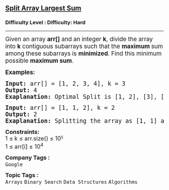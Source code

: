 <h2><a href="https://www.geeksforgeeks.org/problems/split-array-largest-sum--141634/1">Split Array Largest Sum</a></h2><h3>Difficulty Level : Difficulty: Hard</h3><hr><div class="problems_problem_content__Xm_eO"><p><span style="font-size: 14pt;">Given an array <strong>arr[]</strong> and an integer <strong>k</strong>, divide the array into <strong>k</strong> contiguous subarrays such that the <strong>maximum </strong>sum among these subarrays is <strong>minimized</strong>. Find this minimum possible <strong>maximum sum</strong>.<br></span></p>
<p><strong><span style="font-size: 14pt;">Examples:</span></strong></p>
<pre><strong><span style="font-size: 14pt;">Input: </span></strong><span style="font-size: 14pt;">arr[] = [1, 2, 3, 4], k = 3</span><strong><span style="font-size: 14pt;"><br>Output: </span></strong><span style="font-size: 14pt;">4</span><strong><span style="font-size: 14pt;"><br>Exaplanation: </span></strong><span style="font-size: 14pt;">Optimal Split is [1, 2], [3], [4]. Maximum sum of all subarrays is 4, which is minimum possible for 3 splits.<br></span></pre>
<pre><strong><span style="font-size: 14pt;">Input: </span></strong><span style="font-size: 14pt;">arr[] = [1, 1, 2], k = 2<br></span><strong><span style="font-size: 14pt;">Output: </span></strong><span style="font-size: 14pt;">2<br></span><strong><span style="font-size: 14pt;">Exaplanation: </span></strong><span style="font-size: 14pt;">Splitting the array as [1, 1] and [2] is optimal. This results in a maximum sum subarray of 2.</span></pre>
<p style="font-family: -apple-system, BlinkMacSystemFont, 'Segoe UI', Roboto, Oxygen, Ubuntu, Cantarell, 'Open Sans', 'Helvetica Neue', sans-serif; white-space: normal;"><span style="font-size: 18px;"><strong>Constraints:<br></strong>1 ≤</span><span style="font-size: 18px;"> k</span><span style="font-size: 18px;">&nbsp;≤</span><span style="font-size: 18px;"> arr.size() </span><span style="font-size: 18px;">≤ 10</span><sup>5<br></sup><span style="font-size: 18px;">1 ≤ arr[i] ≤ 10<sup>4</sup></span></p></div><p><span style=font-size:18px><strong>Company Tags : </strong><br><code>Google</code>&nbsp;<br><p><span style=font-size:18px><strong>Topic Tags : </strong><br><code>Arrays</code>&nbsp;<code>Binary Search</code>&nbsp;<code>Data Structures</code>&nbsp;<code>Algorithms</code>&nbsp;